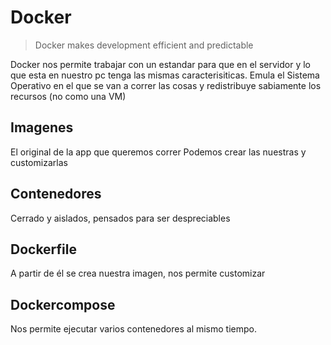 # Docker
> Docker makes development efficient and predictable

Docker nos permite trabajar con un estandar para que en el servidor y lo que esta en nuestro pc tenga las mismas caracterisiticas. 
Emula el Sistema Operativo en el que se van a correr las cosas y redistribuye sabiamente los recursos (no como una VM)

## Imagenes 
El original de la app que queremos correr
Podemos crear las nuestras y customizarlas

## Contenedores
Cerrado y aislados, pensados para ser despreciables

## Dockerfile
A partir de él se crea nuestra imagen, nos permite customizar

## Dockercompose
Nos permite ejecutar varios contenedores al mismo tiempo.